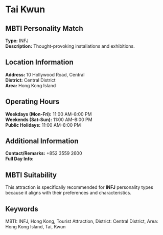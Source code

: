 # Tai Kwun

## MBTI Personality Match
**Type:** INFJ  
**Description:** Thought-provoking installations and exhibitions.

## Location Information
**Address:** 10 Hollywood Road, Central  
**District:** Central District  
**Area:** Hong Kong Island

## Operating Hours
**Weekdays (Mon-Fri):** 11:00 AM–8:00 PM  
**Weekends (Sat-Sun):** 11:00 AM–8:00 PM  
**Public Holidays:** 11:00 AM–8:00 PM

## Additional Information
**Contact/Remarks:** +852 3559 2600  
**Full Day Info:** 

## MBTI Suitability
This attraction is specifically recommended for **INFJ** personality types because it aligns with their preferences and characteristics.

## Keywords
MBTI: INFJ, Hong Kong, Tourist Attraction, District: Central District, Area: Hong Kong Island, Tai, Kwun
